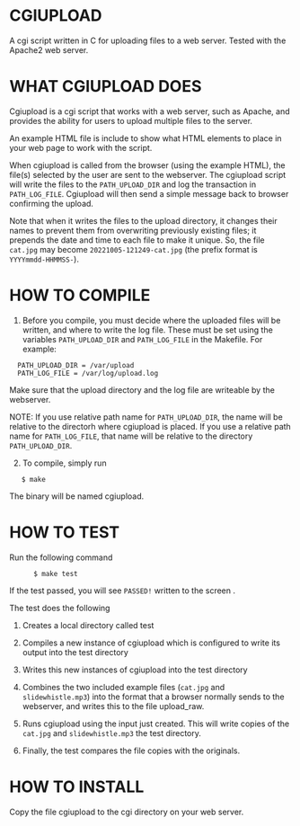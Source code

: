 # CGIUPLOAD

A cgi script written in C for uploading files to a web server.
Tested with the Apache2 web server.

# WHAT CGIUPLOAD DOES

Cgiupload is a cgi script that works with a web server, such as
Apache, and provides the ability for users to upload multiple files
to the server.

An example HTML file is include to show what HTML elements to place
in your web page to work with the script.

When cgiupload is called from the browser (using the example HTML),
the file(s) selected by the user are sent to the webserver.  The
cgiupload script will write the files to the `PATH_UPLOAD_DIR` and log
the transaction in `PATH_LOG_FILE`.  Cgiupload will then send a simple
message back to browser confirming the upload.

Note that when it writes the files to the upload directory, it
changes their names to prevent them from overwriting previously
existing files; it prepends the date and time to each file to make it
unique.  So, the file `cat.jpg` may become `20221005-121249-cat.jpg`
(the prefix format is `YYYYmmdd-HHMMSS-`).


# HOW TO COMPILE

1. Before you compile, you must decide where the uploaded files will be
written, and where to write the log file.   These must be set
using the variables `PATH_UPLOAD_DIR` and `PATH_LOG_FILE` in the
Makefile.  For example:
```
  PATH_UPLOAD_DIR = /var/upload
  PATH_LOG_FILE = /var/log/upload.log
```

Make sure that the upload directory and the log file are writeable by
the webserver.

NOTE: If you use relative path name for `PATH_UPLOAD_DIR`, the name will 
be relative to the directorh where cgiupload is placed.  If you use a
relative path name for `PATH_LOG_FILE`, that name will be relative to 
the directory `PATH_UPLOAD_DIR`.
       
2. To compile, simply run
```
   $ make 
```
The binary will be named cgiupload. 

# HOW TO TEST

Run the following command
```
      $ make test
```
If the test passed, you will see `PASSED!` written to the screen .


The test does the following

1. Creates a local directory called test

2. Compiles a new instance of cgiupload which is configured to 
   write its output into the test directory

3. Writes this new instances of cgiupload into the test directory

4. Combines the two included example files (`cat.jpg` and `slidewhistle.mp3`)
   into the format that a browser normally sends to the webserver, and
   writes this to the file upload_raw.

5. Runs cgiupload using the input just created.  This will write copies
   of the `cat.jpg` and `slidewhistle.mp3` the test directory.

6. Finally, the test compares the file copies with the originals. 


# HOW TO INSTALL

Copy the file cgiupload to the cgi directory on your web server.
